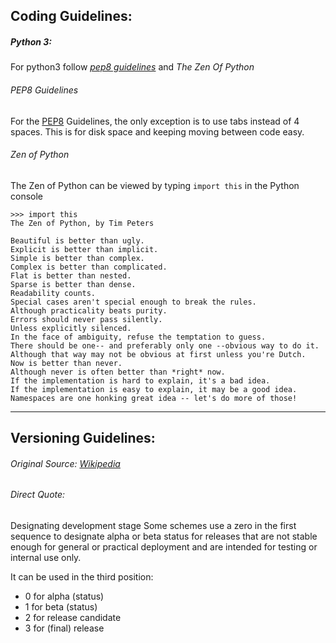 ## Coding Guidelines:

##### Python 3:

For python3 follow *[pep8 guidelines](https://www.python.org/dev/peps/pep-0008/?)* and *The Zen Of Python*

###### PEP8 Guidelines
For the [PEP8](https://www.python.org/dev/peps/pep-0008/?) Guidelines, the only exception is to use tabs instead of 4 spaces. This is for disk space and keeping moving between code easy.

###### Zen of Python

The Zen of Python can be viewed by typing ```import this``` in the Python console

```
>>> import this
The Zen of Python, by Tim Peters

Beautiful is better than ugly.
Explicit is better than implicit.
Simple is better than complex.
Complex is better than complicated.
Flat is better than nested.
Sparse is better than dense.
Readability counts.
Special cases aren't special enough to break the rules.
Although practicality beats purity.
Errors should never pass silently.
Unless explicitly silenced.
In the face of ambiguity, refuse the temptation to guess.
There should be one-- and preferably only one --obvious way to do it.
Although that way may not be obvious at first unless you're Dutch.
Now is better than never.
Although never is often better than *right* now.
If the implementation is hard to explain, it's a bad idea.
If the implementation is easy to explain, it may be a good idea.
Namespaces are one honking great idea -- let's do more of those!
```

<hr>

## Versioning Guidelines:

###### Original Source: [Wikipedia](https://en.wikipedia.org/wiki/Software_versioning#Degree_of_compatibility)

###### Direct Quote:

Designating development stage
Some schemes use a zero in the first sequence to designate alpha or beta status for releases that are not stable enough for general or practical deployment and are intended for testing or internal use only.

It can be used in the third position:

* 0 for alpha (status)
* 1 for beta (status)
* 2 for release candidate
* 3 for (final) release